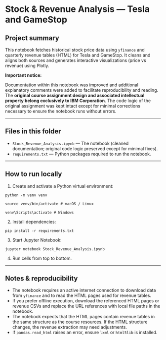 # Stock & Revenue Analysis — Tesla and GameStop

## Project summary
This notebook fetches historical stock price data using `yfinance` and quarterly revenue tables (HTML) for Tesla and GameStop. It cleans and aligns both sources and generates interactive visualizations (price vs revenue) using Plotly.

**Important notice:** 

Documentation within this notebook was improved and additional explanatory comments were added to facilitate reproducibility and reading. The **original course assignment design and associated intellectual property belong exclusively to IBM Corporation**. The code logic of the original assignment was kept intact except for minimal corrections necessary to ensure the notebook runs without errors.

---

## Files in this folder
- `Stock_Revenue_Analysis.ipynb` — The notebook (cleaned documentation; original code logic preserved except for minimal fixes).
- `requirements.txt` — Python packages required to run the notebook.

---

## How to run locally

1. Create and activate a Python virtual environment:

  `python -m venv venv`

  `source venv/bin/activate # macOS / Linux`

  `venv\Scripts\activate # Windows`

2. Install dependencies:

  `pip install -r requirements.txt`

3. Start Jupyter Notebook:

  `jupyter notebook Stock_Revenue_Analysis.ipynb`

4. Run cells from top to bottom.

---

## Notes & reproducibility
- The notebook requires an active internet connection to download data from `yfinance` and to read the HTML pages used for revenue tables.
- If you prefer offline execution, download the referenced HTML pages or revenue CSVs and replace the URL references with local file paths in the notebook.
- The notebook expects that the HTML pages contain revenue tables in the same structure as the course resources. If the HTML structure changes, the revenue extraction may need adjustments.
- If `pandas.read_html` raises an error, ensure `lxml` or `html5lib` is installed.
